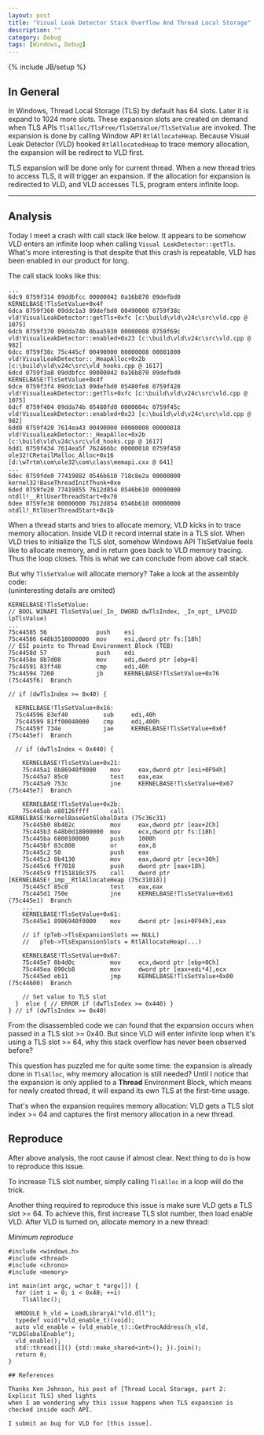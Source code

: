 ```yaml
---
layout: post
title: "Visual Leak Detector Stack Overflow And Thread Local Storage"
description: ""
category: Debug
tags: [Windows, Debug]
---
```

{% include JB/setup %}

## In General

In Windows, Thread Local Storage (TLS) by default has 64 slots. Later it is expand
to 1024 more slots. These expansion slots are created on demand when TLS APIs
`TlsAlloc/TlsFree/TlsGetValue/TlsSetValue` are invoked. The expansion is done by
calling Window API `RtlAllocateHeap`. Because Visual Leak Detector (VLD) hooked
`RtlAllocatedHeap` to trace memory allocation, the expansion will be redirect to VLD first.

TLS expansion will be done only for current thread. When a new thread
tries to access TLS, it will trigger an expansion. If the allocation for expansion is
redirected to VLD, and VLD accesses TLS, program enters infinite loop.

---

## Analysis

Today I meet a crash with call stack like below. It appears to be somehow VLD
enters an infinite loop when calling `Visual LeakDetector::getTls`. What's more interesting is that
despite that this crash is repeatable, VLD has been enabled in our product for long.

The call stack looks like this:

```
...
6dc9 0759f314 09ddbfcc 00000042 0a16b870 09defbd0 KERNELBASE!TlsSetValue+0x4f
6dca 0759f360 09ddc1a3 09defbd0 00490000 0759f38c vld!VisualLeakDetector::getTls+0xfc [c:\build\vld\v24c\src\vld.cpp @ 1075]
6dcb 0759f370 09dda74b 0baa5930 00000008 0759f69c vld!VisualLeakDetector::enabled+0x23 [c:\build\vld\v24c\src\vld.cpp @ 982]
6dcc 0759f38c 75c445cf 00490000 00000008 00001000 vld!VisualLeakDetector::_HeapAlloc+0x2b [c:\build\vld\v24c\src\vld_hooks.cpp @ 1617]
6dcd 0759f3a8 09ddbfcc 00000042 0a16b870 09defbd0 KERNELBASE!TlsSetValue+0x4f
6dce 0759f3f4 09ddc1a3 09defbd0 05480fe8 0759f420 vld!VisualLeakDetector::getTls+0xfc [c:\build\vld\v24c\src\vld.cpp @ 1075]
6dcf 0759f404 09dda74b 05480fd0 0000004c 0759f45c vld!VisualLeakDetector::enabled+0x23 [c:\build\vld\v24c\src\vld.cpp @ 982]
6dd0 0759f420 7614ea43 00490000 00000000 00000018 vld!VisualLeakDetector::_HeapAlloc+0x2b [c:\build\vld\v24c\src\vld_hooks.cpp @ 1617]
6dd1 0759f434 7614ea5f 762466bc 00000018 0759f450 ole32!CRetailMalloc_Alloc+0x16 [d:\w7rtm\com\ole32\com\class\memapi.cxx @ 641]
...
6dec 0759fde0 77419882 0546b610 718c8e2a 00000000 kernel32!BaseThreadInitThunk+0xe
6ded 0759fe20 77419855 7612d854 0546b610 00000000 ntdll!__RtlUserThreadStart+0x70
6dee 0759fe38 00000000 7612d854 0546b610 00000000 ntdll!_RtlUserThreadStart+0x1b
```

When a thread starts and tries to allocate memory, VLD kicks in to trace memory
allocation. Inside VLD it record internal state in a TLS slot. When VLD tries to
initialize the TLS slot, somehow Windows API TlsSetValue feels like to allocate memory,
and in return goes back to VLD memory tracing. Thus the loop closes. This is
what we can conclude from above call stack.

But why `TlsSetValue` will allocate memory? Take a look at the assembly code:  
(uninteresting details are omited)

```
KERNELBASE!TlsSetValue:
// BOOL WINAPI TlsSetValue(_In_ DWORD dwTlsIndex, _In_opt_ LPVOID lpTlsValue)
...
75c44585 56              push    esi
75c44586 648b3518000000  mov     esi,dword ptr fs:[18h]
// ESI points to Thread Environment Block (TEB)
75c4458d 57              push    edi
75c4458e 8b7d08          mov     edi,dword ptr [ebp+8]
75c44591 83ff40          cmp     edi,40h
75c44594 7260            jb      KERNELBASE!TlsSetValue+0x76 (75c445f6)  Branch

// if (dwTlsIndex >= 0x40) {

  KERNELBASE!TlsSetValue+0x16:
  75c44596 83ef40          sub     edi,40h
  75c44599 81ff00040000    cmp     edi,400h
  75c4459f 734e            jae     KERNELBASE!TlsSetValue+0x6f (75c445ef)  Branch

  // if (dwTlsIndex < 0x440) {

    KERNELBASE!TlsSetValue+0x21:
    75c445a1 8b86940f0000    mov     eax,dword ptr [esi+0F94h]
    75c445a7 85c0            test    eax,eax
    75c445a9 753c            jne     KERNELBASE!TlsSetValue+0x67 (75c445e7)  Branch

    KERNELBASE!TlsSetValue+0x2b:
    75c445ab e88126ffff      call    KERNELBASE!KernelBaseGetGlobalData (75c36c31)
    75c445b0 8b402c          mov     eax,dword ptr [eax+2Ch]
    75c445b3 648b0d18000000  mov     ecx,dword ptr fs:[18h]
    75c445ba 6800100000      push    1000h
    75c445bf 83c808          or      eax,8
    75c445c2 50              push    eax
    75c445c3 8b4130          mov     eax,dword ptr [ecx+30h]
    75c445c6 ff7018          push    dword ptr [eax+18h]
    75c445c9 ff151810c375    call    dword ptr [KERNELBASE!_imp__RtlAllocateHeap (75c31018)]
    75c445cf 85c0            test    eax,eax
    75c445d1 750e            jne     KERNELBASE!TlsSetValue+0x61 (75c445e1)  Branch
    ...
    KERNELBASE!TlsSetValue+0x61:
    75c445e1 8986940f0000    mov     dword ptr [esi+0F94h],eax

    // if (pTeb->TlsExpansionSlots == NULL)
    //   pTeb->TlsExpansionSlots = RtlAllocateHeap(...)

    KERNELBASE!TlsSetValue+0x67:
    75c445e7 8b4d0c          mov     ecx,dword ptr [ebp+0Ch]
    75c445ea 890cb8          mov     dword ptr [eax+edi*4],ecx
    75c445ed eb11            jmp     KERNELBASE!TlsSetValue+0x80 (75c44600)  Branch

    // Set value to TLS slot
  }  else { // ERROR if (dwTlsIndex >= 0x440) }
} // if (dwTlsIndex >= 0x40)

```

From the disassembled code we can found that the expansion occurs when passed in
a TLS slot >= 0x40. But since VLD will enter infinite loop when it's using a TLS
slot >= 64, why this stack overflow has never been observed before?

This question has puzzled me for quite some time: the expansion is already done
in `TlsAlloc`, why memory allocation is still needed? Until I notice that the expansion
is only applied to a **Thread** Environment Block, which means for newly created
thread, it will expand its own TLS at the first-time usage.

That's when the expansion requires memory allocation: VLD gets a TLS slot index >= 64
and captures the first memory allocation in a new thread.

## Reproduce

After above analysis, the root cause if almost clear. Next thing to do is how to
reproduce this issue.

To increase TLS slot number, simply calling `TlsAlloc` in a loop will do the trick.

Another thing required to reproduce this issue is make sure VLD gets a TLS slot >= 64.
To achieve this, first increase TLS slot number, then load enable VLD. After VLD is
turned on, allocate memory in a new thread:

_Minimum reproduce_

```
#include <windows.h>
#include <thread>
#include <chrono>
#include <memory>

int main(int argc, wchar_t *argv[]) {
  for (int i = 0; i < 0x40; ++i)
    TlsAlloc();

  HMODULE h_vld = LoadLibraryA("vld.dll");
  typedef void(*vld_enable_t)(void);
  auto vld_enable = (vld_enable_t)::GetProcAddress(h_vld, "VLDGlobalEnable");
  vld_enable();
  std::thread([]() {std::make_shared<int>(); }).join();
  return 0;
}

## References

Thanks Ken Johnson, his post of [Thread Local Storage, part 2: Explicit TLS] shed lights
when I am wondering why this issue happens when TLS expansion is checked inside each API.

I submit an bug for VLD for [this issue].

```

[TLS on MSDN]: https://msdn.microsoft.com/en-us/library/ms686749.aspx
[Thread Local Storage, part 2: Explicit TLS]: http://www.nynaeve.net/?p=181
[this issue]: https://vld.codeplex.com/workitem/10590
